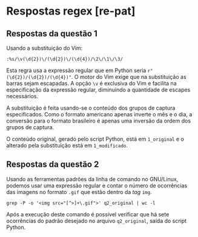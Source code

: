 # Respostas regex [re-pat]
## Respostas da questão 1
Usando a substituição do Vim:

`:%s/\v(\d{2})\/(\d{2})\/(\d{4})/\2\/\1\/\3/`

Esta regra usa a expressão regular que em Python seria
`r"(\d{2})/(\d{2})/(\d{4})"`. O motor do Vim exige que na substituição as
barras sejam escapadas. A opção `\v` é exclusiva do Vim e facilita na
especificação da expressão regular, diminuindo a quantidade de escapes
necessários.

A substituição é feita usando-se o conteúdo dos grupos de captura
especificados. Como o formato americano apenas inverte o mês e o dia, a
conversão para o formato brasileiro é apenas uma inversão da ordem dos grupos
de captura.

O conteúdo original, gerado pelo script Python, está em `1_original` e o
alterado pela substituição está em `1_modificado`.

## Respostas da questão 2
Usando as ferramentas padrões da linha de comando no GNU/Linux, podemos usar
uma expressão regular e contar o número de ocorrências das imagens no
formato `.gif` que estão dentro da *tag* `img`.

`grep -P -o '<img src="[^>]+\.gif">' q2_original | wc -l`

Após a execução deste comando é possível verificar que há sete ocorrências do
padrão desejado no arquivo `q2_original`, saída do script Python.

